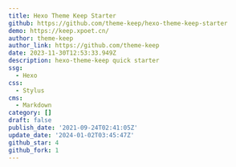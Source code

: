 ```yaml
---
title: Hexo Theme Keep Starter
github: https://github.com/theme-keep/hexo-theme-keep-starter
demo: https://keep.xpoet.cn/
author: theme-keep
author_link: https://github.com/theme-keep
date: 2023-11-30T12:53:33.949Z
description: hexo-theme-keep quick starter
ssg:
  - Hexo
css:
  - Stylus
cms:
  - Markdown
category: []
draft: false
publish_date: '2021-09-24T02:41:05Z'
update_date: '2024-01-02T03:45:47Z'
github_star: 4
github_fork: 1
---
```

